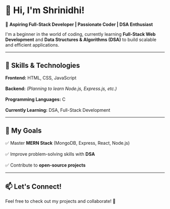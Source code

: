 # 👋 Hi, I'm Shrinidhi!  
🚀 **Aspiring Full-Stack Developer | Passionate Coder | DSA Enthusiast**  

I'm a beginner in the world of coding, currently learning **Full-Stack Web Development** and **Data Structures & Algorithms (DSA)** to build scalable and efficient applications.  

---

## 🌟 Skills & Technologies  
**Frontend:** HTML, CSS, JavaScript <br>  
**Backend:** *(Planning to learn Node.js, Express.js, etc.)* <br>  
**Programming Languages:** C <br>  
**Currently Learning:** DSA, Full-Stack Development <br>  

---

## 📌 My Goals  
✅ Master **MERN Stack** (MongoDB, Express, React, Node.js) <br>  
✅ Improve problem-solving skills with **DSA** <br>  
✅ Contribute to **open-source projects** <br>  

---

## 📫 Let's Connect!  
Feel free to check out my projects and collaborate! 🚀  
